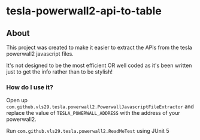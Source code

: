 # tesla-powerwall2-api-to-table #

## About ##

This project was created to make it easier to extract the APIs from the tesla powerwall2 javascript files.

It's not designed to be the most efficient OR well coded as it's been written just to get the info rather than to be stylish!

### How do I use it? ###

Open up `com.github.vls29.tesla.powerwall2.PowerwallJavascriptFileExtractor` and replace the value of `TESLA_POWERWALL_ADDRESS` with the address of your powerwall2.

Run `com.github.vls29.tesla.powerwall2.ReadMeTest` using JUnit 5
